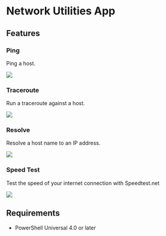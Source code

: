 # Network Utilities App

## Features

### Ping

Ping a host. 

![](./ping.png)

### Traceroute

Run a traceroute against a host.

![](./traceroute.png)

### Resolve

Resolve a host name to an IP address.

![](./resolve.png)

### Speed Test 

Test the speed of your internet connection with Speedtest.net

![](./speed.png)

## Requirements

- PowerShell Universal 4.0 or later